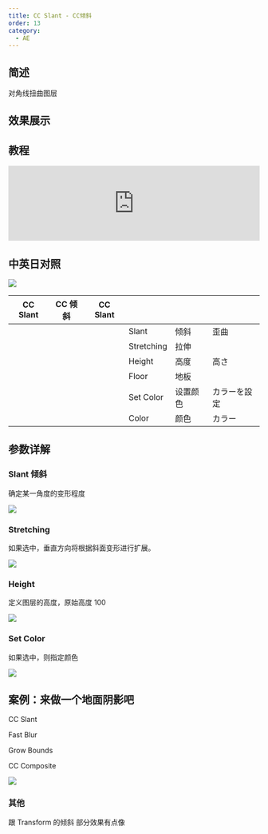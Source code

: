 ```yaml
---
title: CC Slant - CC倾斜
order: 13
category:
  - AE
---
```


## 简述

对角线扭曲图层

## 效果展示

## 教程

<iframe src="https://player.bilibili.com/player.html?bvid=BV1e34y1X7Vj&page=68&high_quality=1" width="100%" allowfullscreen="allowfullscreen" frameborder="0"></iframe>

## 中英日对照

![](https://mir.yuelili.com/wp-content/uploads/user/AE/effects/AE-Effects-Distort-CC_Slant.png)

| CC Slant | CC 倾斜 | CC Slant |            |          |              |
| -------- | ------- | -------- | ---------- | -------- | ------------ |
|          |         |          | Slant      | 倾斜     | 歪曲         |
|          |         |          | Stretching | 拉伸     |              |
|          |         |          | Height     | 高度     | 高さ         |
|          |         |          | Floor      | 地板     |              |
|          |         |          | Set Color  | 设置颜色 | カラーを設定 |
|          |         |          | Color      | 颜色     | カラー       |

## 参数详解

### Slant 倾斜

确定某一角度的变形程度

![](https://cdn.yuelili.com/20211223001553.png)

### Stretching

如果选中，垂直方向将根据斜面变形进行扩展。

![](https://cdn.yuelili.com/20211223001621.png)

### Height

定义图层的高度，原始高度 100

![](https://cdn.yuelili.com/20211223001634.png)

### Set Color

如果选中，则指定颜色

![](https://cdn.yuelili.com/20211223001709.png)

## 案例：来做一个地面阴影吧

CC Slant

Fast Blur

Grow Bounds

CC Composite

![](https://cdn.yuelili.com/20211223002448.png)

### 其他

跟 Transform 的倾斜 部分效果有点像
